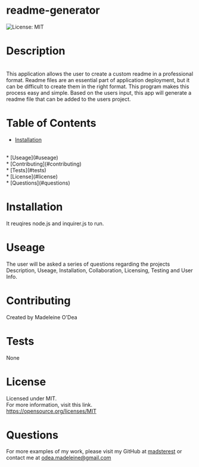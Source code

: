 # readme-generator

![License: MIT](https://img.shields.io/badge/License-MIT-yellow.svg)

 # Description
 <br/>
 This application allows the user to create a custom readme in a professional format.
 Readme files are an essential part of application deployment, but it can be difficult to create them in the right format. This program makes this process easy and simple.
 Based on the users input, this app will generate a readme file that can be added to the users project.

 # Table of Contents
 
 * [Installation](#installation)
 <br/>
 * [Useage](#useage)
 <br/>
 * [Contributing](#contributing)
 <br/>
 * [Tests](#tests)
 <br/>
 * [License](#license)
 <br/>
 * [Questions](#questions)


 # Installation
 It reuqires node.js and inquirer.js to run.


 # Useage
 The user will be asked a series of questions regarding the projects Description, Useage, Installation, Collaboration, Licensing, Testing and User Info.
 

 # Contributing
 Created by Madeleine O'Dea
 

 # Tests
 None
 

 # License
  Licensed under MIT.<br/>
  For more information, visit this link.<br/>
  https://opensource.org/licenses/MIT
  
  
# Questions
For more examples of my work, please visit my GitHub at [madsterest](https://github.com/madsterest)
or contact me at
odea.madeleine@gmail.com
